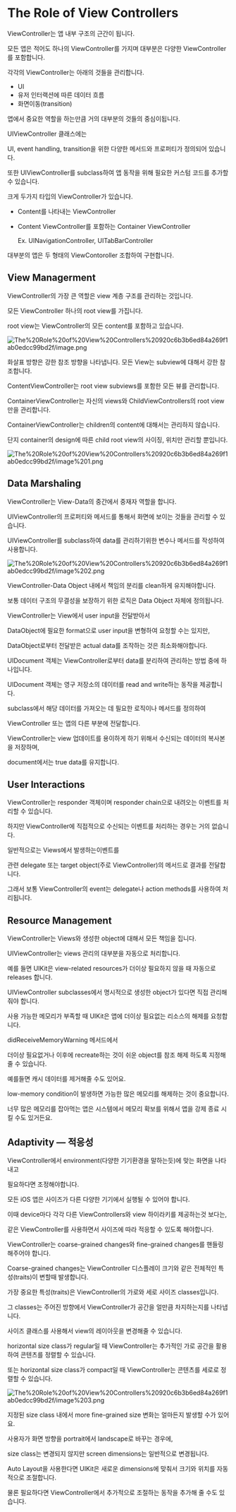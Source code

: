 # The Role of View Controllers

ViewController는 앱 내부 구조의 근간이 됩니다.

모든 앱은 적어도 하나의 ViewController를 가지며 대부분은 다양한 ViewController를 포함합니다.

각각의 ViewController는 아래의 것들을 관리합니다.

- UI
- 유저 인터랙션에 따른 데이터 흐름
- 화면이동(transition)

앱에서 중요한 역할을 하는만큼 거의 대부분의 것들의 중심이됩니다.

UIViewController 클래스에는 

UI, event handling, transition을 위한 다양한 메서드와 프로퍼티가 정의되어 있습니다.

또한 UIViewController를 subclass하여 앱 동작을 위해 필요한 커스텀 코드를 추가할 수 있습니다.

크게 두가지 타입의 ViewController가 있습니다.

- Content를 나타내는 ViewController
- Content ViewController를 포함하는 Container ViewController

    Ex. UINavigationController, UITabBarController

대부분의 앱은 두 형태의 ViewContoroller 조합하여 구현합니다.

## View Managerment

ViewController의 가장 큰 역할은 view 계층 구조를 관리하는 것입니다.

모든 ViewController 하나의 root view를 가집니다.

root view는 ViewController의 모든 content를 포함하고 있습니다.

![The%20Role%20of%20View%20Controllers%20920c6b3b6ed84a269f1ab0edcc99bd2f/image.png](The%20Role%20of%20View%20Controllers%20920c6b3b6ed84a269f1ab0edcc99bd2f/image.png)

화살표 방향은 강한 참조 방향을 나타냅니다. 모든 View는 subview에 대해서 강한 참조합니다.

ContentViewController는 root view subviews를 포함한 모든 뷰를 관리합니다.

ContainerViewController는 자신의 views와 ChildViewControllers의 root view만을 관리합니다.

ContainerViewController는 children의 content에 대해서는 관리하지 않습니다.

단지 container의 design에 따른 child root view의 사이징, 위치만 관리할 뿐입니다.

![The%20Role%20of%20View%20Controllers%20920c6b3b6ed84a269f1ab0edcc99bd2f/image%201.png](The%20Role%20of%20View%20Controllers%20920c6b3b6ed84a269f1ab0edcc99bd2f/image%201.png)

## Data Marshaling

ViewController는 View-Data의 중간에서 중재자 역할을 합니다.

UIViewController의 프로퍼티와 메서드를 통해서 화면에 보이는 것들을 관리할 수 있습니다.

UIViewController를 subclass하여 data를 관리하기위한 변수나 메서드를 작성하여 사용합니다.

![The%20Role%20of%20View%20Controllers%20920c6b3b6ed84a269f1ab0edcc99bd2f/image%202.png](The%20Role%20of%20View%20Controllers%20920c6b3b6ed84a269f1ab0edcc99bd2f/image%202.png)

ViewController-Data Object 내에서 책임의 분리를 clean하게 유지해야합니다.

보통 데이터 구조의 무결성을 보장하기 위한 로직은 Data Object 자체에 정의됩니다.

ViewController는 View에서 user input을 전달받아서 

DataObject에 필요한 format으로 user input을 변형하여 요청할 수는 있지만,

DataObject로부터 전달받은 actual data를 조작하는 것은 최소화해야합니다.

UIDocument 객체는 ViewController로부터 data를 분리하여 관리하는 방법 중에 하나입니다.

UIDocument 객체는 영구 저장소의 데이터를 read and write하는 동작을 제공합니다.

subclass에서 해당 데이터를 가져오는 데 필요한 로직이나 메서드를 정의하여 

ViewController 또는 앱의 다른 부분에 전달합니다.

ViewController는 view 업데이트를 용이하게 하기 위해서 수신되는 데이터의 복사본을 저장하며,

document에서는 true data를 유지합니다.

## User Interactions

ViewController는 responder 객체이며 responder chain으로 내려오는 이벤트를 처리할 수 있습니다.

하지만 ViewController에 직접적으로 수신되는 이벤트를 처리하는 경우는 거의 없습니다.

일반적으로는 Views에서 발생하는이벤트를

관련 delegate 또는 target object(주로 ViewController)의 메서드로 결과를 전달합니다.

그래서 보통 ViewController의 event는 delegate나 action methods를 사용하여 처리됩니다.

## Resource Management

ViewController는 Views와 생성한 object에 대해서 모든 책임을 집니다.

UIViewController는 views 관리의 대부분을 자동으로 처리합니다.

예를 들면 UIKit은 view-related resources가 더이상 필요하지 않을 때 자동으로 releases 합니다.

UIViewController subclasses에서 명시적으로 생성한 object가 있다면 직접 관리해줘야 합니다.

사용 가능한 메모리가 부족할 때 UIKit은 앱에 더이상 필요없는 리소스의 해제를 요청합니다.

didReceiveMemoryWarning 메서드에서 

더이상 필요없거나 이후에 recreate하는 것이 쉬운 object를 참조 해제 하도록 지정해줄 수 있습니다.

예를들면 캐시 데이터를 제거해줄 수도 있어요.

low-memory condition이 발생하면 가능한 많은 메모리를 해제하는 것이 중요합니다.

너무 많은 메모리를 잡아먹는 앱은 시스템에서 메모리 확보를 위해서 앱을 강제 종료 시킬 수도 있거든요.

## Adaptivity — 적응성

ViewController에서 environment(다양한 기기환경을 말하는듯)에 맞는 화면을 나타내고 

필요하다면 조정해야합니다.

모든 iOS 앱은 사이즈가 다른 다양한 기기에서 실행될 수 있어야 합니다.

이때 device마다 각각 다른 ViewControllers와 view 하이라키를 제공하는것 보다는,

같은 ViewController를 사용하면서 사이즈에 따라 적응할 수 있도록 해야합니다.

ViewController는 coarse-grained changes와 fine-grained changes를 핸들링 해주어야 합니다.

Coarse-grained changes는 ViewController 디스플레이 크기와 같은 전체적인 특성(traits)이 변할때 발생합니다.

가장 중요한 특성(traits)은 ViewController의 가로와 세로 사이즈 classes입니다.

그 classes는 주어진 방향에서 ViewController가 공간을 얼만큼 차지하는지를 나타냅니다.

사이즈 클래스를 사용해서 view의 레이아웃을 변경해줄 수 있습니다.

horizontal size class가 regular일 때 ViewController는 추가적인 가로 공간을 활용하여 콘텐츠를 정렬할 수 있습니다.

또는 horizontal size class가 compact일 때 ViewController는 콘텐츠를 세로로 정렬할 수 있습니다.

![The%20Role%20of%20View%20Controllers%20920c6b3b6ed84a269f1ab0edcc99bd2f/image%203.png](The%20Role%20of%20View%20Controllers%20920c6b3b6ed84a269f1ab0edcc99bd2f/image%203.png)

지정된 size class 내에서 more fine-grained size 변화는 얼마든지 발생할 수가 있어요.

사용자가 화면 방향을 portrait에서 landscape로 바꾸는 경우에,

size class는 변경되지 않지만 screen dimensions는 일반적으로 변경됩니다.

Auto Layout을 사용한다면 UIKit은 새로운 dimensions에 맞춰서 크기와 위치를 자동적으로 조절합니다.

물론 필요하다면 ViewController에서 추가적으로 조절하는 동작을 추가해 줄 수도 있습니다.